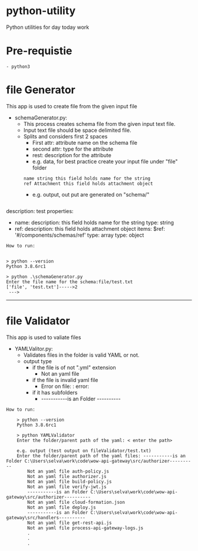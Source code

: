 # python-utility
Python utilities for day today work

# Pre-requistie
    - python3

  
# file Generator

This app is used to create file from the given input file

- schemaGenerator.py:
    - This process creates schema file from the given input text file.
    - Input text file should be space delimited file.
    - Splits and considers first 2 spaces
        - First attr: attribute name on the schema file
        - second attr: type for the attribute
        - rest: description for the attribute
        - e.g. data, for best practice create your input file under "file" folder
         ```
         name string this field holds name for the string
         ref Attachment this field holds attachment object
         ```
         - e.g. output, out put are generated on "schema/"
         ```
description: test
properties:
- name:
    description: this field holds name for the string
    type: string
- ref:
    description: this field holds attachment object
    items:
      $ref: '#/components/schemas/ref'
    type: array
type: object


```
How to run:


> python --version               
Python 3.8.6rc1

> python .\schemaGenerator.py
Enter the file name for the schema:file/test.txt
['file', 'test.txt']----->2
 --->
```

------------------------------------------------------------------------

# file Validator

This app is used to valiate files

- YAMLValitor.py:
    - Validates files in the folder is valid YAML or not.
    - output type
        - if the file is of not ".yml" extension
            - Not an yaml file <file name>
        - if the file is invalid yaml file
            - Error on file: <file name> : error: <error info>
        - if it has subfolders
            - -----------is an Folder <folder path>----------

```
How to run:

    > python --version               
    Python 3.8.6rc1

    > python YAMLValidator
    Enter the folder/parent path of the yaml: < enter the path> 

    e.g. output (test output on fileValidator/test.txt)
    Enter the folder/parent path of the yaml files: -----------is an Folder C:\Users\selva\work\code\wow-api-gateway\src/authorizer----------
        Not an yaml file auth-policy.js
        Not an yaml file authorizer.js
        Not an yaml file build-policy.js
        Not an yaml file verify-jwt.js
        -----------is an Folder C:\Users\selva\work\code\wow-api-gateway\src/authorizer----------
        Not an yaml file cloud-formation.json
        Not an yaml file deploy.js
        -----------is an Folder C:\Users\selva\work\code\wow-api-gateway\src/handlers----------
        Not an yaml file get-rest-api.js
        Not an yaml file process-api-gateway-logs.js
        .
        .
        .


```
